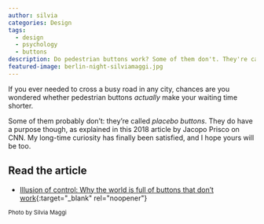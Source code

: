 ```yaml
---
author: silvia
categories: Design
tags:
  - design
  - psychology
  - buttons
description: Do pedestrian buttons work? Some of them don't. They're called placebo buttons. Read about their purpose.
featured-image: berlin-night-silviamaggi.jpg
---
```

If you ever needed to cross a busy road in any city, chances are you wondered whether pedestrian buttons _actually_ make your waiting time shorter.

<!--more-->

Some of them probably don’t: they’re called _placebo buttons_. They do have a purpose though, as explained in this 2018 article by Jacopo Prisco on CNN. My long-time curiosity has finally been satisfied, and I hope yours will be too.

## Read the article

* [Illusion of control: Why the world is full of buttons that don’t work](https://edition.cnn.com/style/article/placebo-buttons-design/index.html){:target="_blank" rel="noopener"}

<small>Photo by Silvia Maggi</small>